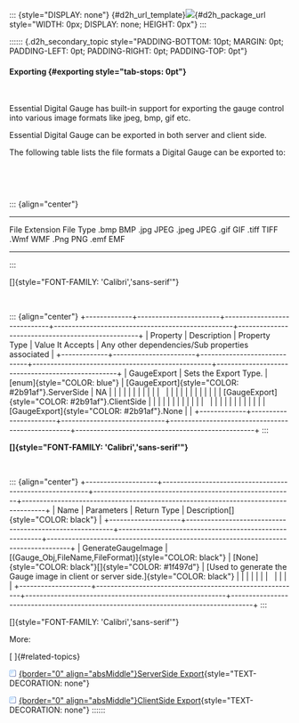 ::: {style="DISPLAY: none"}
[](ms-xhelp:///?Id=d2h_url_template){#d2h_url_template}![](!package_url!){#d2h_package_url style="WIDTH: 0px; DISPLAY: none; HEIGHT: 0px"}
:::

:::::: {.d2h_secondary_topic style="PADDING-BOTTOM: 10pt; MARGIN: 0pt; PADDING-LEFT: 0pt; PADDING-RIGHT: 0pt; PADDING-TOP: 0pt"}
#### Exporting {#exporting style="tab-stops: 0pt"}

 

Essential Digital Gauge has built-in support for exporting the gauge control into various image formats like jpeg, bmp, gif etc.

Essential Digital Gauge can be exported in both server and client side.

The following table lists the file formats a Digital Gauge can be exported to:

 

 

::: {align="center"}
  ---------------- -----------
  File Extension   File Type
  .bmp             BMP
  .jpg             JPEG
  .jpeg            JPEG
  .gif             GIF
  .tiff            TIFF
  .Wmf             WMF
  .Png             PNG
  .emf             EMF
  ---------------- -----------
:::

[]{style="FONT-FAMILY: 'Calibri','sans-serif'"} 

 

::: {align="center"}
+-------------+-----------------------+-----------------------------+--------------------------------------------------+--------------------------------------------------+
| Property    | Description           | Property Type               | Value It Accepts                                 | Any other dependencies/Sub properties associated |
+-------------+-----------------------+-----------------------------+--------------------------------------------------+--------------------------------------------------+
| GaugeExport | Sets the Export Type. | [enum]{style="COLOR: blue"} | [GaugeExport]{style="COLOR: #2b91af"}.ServerSide | NA                                               |
|             |                       |                             |                                                  |                                                  |
|             |                       |                             |                                                  |                                                  |
|             |                       |                             |                                                  |                                                  |
|             |                       |                             | [GaugeExport]{style="COLOR: #2b91af"}.ClientSide |                                                  |
|             |                       |                             |                                                  |                                                  |
|             |                       |                             |                                                  |                                                  |
|             |                       |                             |                                                  |                                                  |
|             |                       |                             | [GaugeExport]{style="COLOR: #2b91af"}.None       |                                                  |
+-------------+-----------------------+-----------------------------+--------------------------------------------------+--------------------------------------------------+
:::

**[]{style="FONT-FAMILY: 'Calibri','sans-serif'"}** 

 

::: {align="center"}
+--------------------+---------------------------------------------------------+--------------------------------------------------------+------------------------------------------------------------------------------------+
| Name               | Parameters                                              | Return Type                                            | Description[]{style="COLOR: black"}                                                |
+--------------------+---------------------------------------------------------+--------------------------------------------------------+------------------------------------------------------------------------------------+
| GenerateGaugeImage | [(Gauge_Obj,FileName,FileFormat)]{style="COLOR: black"} | [None]{style="COLOR: black"}[]{style="COLOR: #1f497d"} | [Used to generate the Gauge image in client or server side.]{style="COLOR: black"} |
|                    |                                                         |                                                        |                                                                                    |
|                    |                                                         |                                                        |                                                                                    |
+--------------------+---------------------------------------------------------+--------------------------------------------------------+------------------------------------------------------------------------------------+
:::

[]{style="FONT-FAMILY: 'Calibri','sans-serif'"} 

More:

[ ]{#related-topics}

[![](button.gif){border="0" align="absMiddle"}ServerSide Export](ms-xhelp:///?Id=3e4ee354-d8b8-4226-8f7d-ba170264b56f){style="TEXT-DECORATION: none"}

[![](button.gif){border="0" align="absMiddle"}ClientSide Export](ms-xhelp:///?Id=2b13a4bb-ce75-4215-9ffc-70497ccd9d6a){style="TEXT-DECORATION: none"}
::::::
